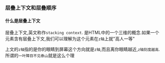 ### 层叠上下文和层叠顺序
#### 什么是层叠上下文
层叠上下文,英文称作`stacking context`. 是HTML中的一个三维的概念.如果一个元素含有层叠上下文,我们可以理解为这个元素在`z轴`上就"高人一等"

上文的`z轴`指的是你的眼睛到屏幕这个方向就是`z轴`,而且离你眼睛越近,`z轴刻度越高`.所谓的`一叶障目不见泰山`就是这么个理